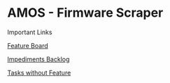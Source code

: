 # AMOS - Firmware Scraper

Important Links

[Feature Board](https://github.com/users/Deepakraj8055/projects/3)

[Impediments Backlog](https://github.com/users/Deepakraj8055/projects/5)

[Tasks without Feature](https://github.com/users/Deepakraj8055/projects/6)
